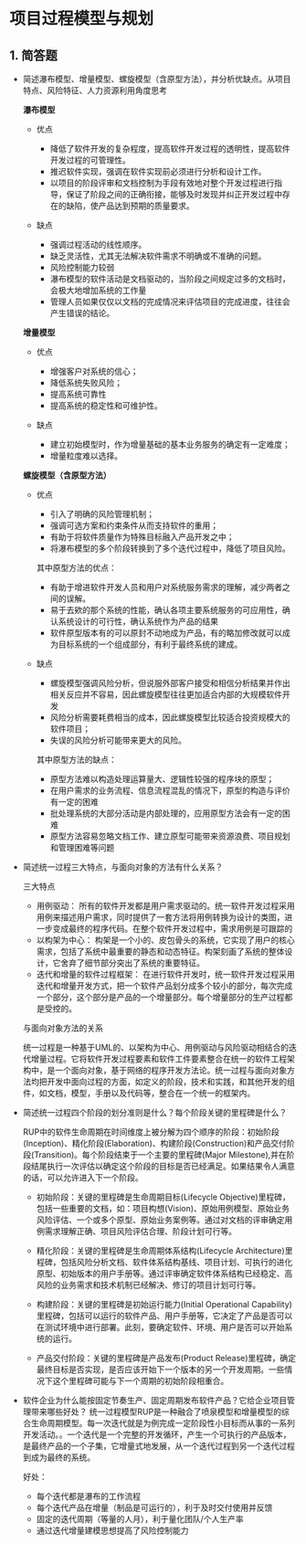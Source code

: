 # 项目过程模型与规划


## 1. 简答题

* 简述瀑布模型、增量模型、螺旋模型（含原型方法），并分析优缺点。从项目特点、风险特征、人力资源利用角度思考
    
    **瀑布模型**
    + 优点
        * 降低了软件开发的复杂程度，提高软件开发过程的透明性，提高软件开发过程的可管理性。        
        * 推迟软件实现，强调在软件实现前必须进行分析和设计工作。      
        * 以项目的阶段评审和文档控制为手段有效地对整个开发过程进行指导，保证了阶段之间的正确衔接，能够及时发现并纠正开发过程中存在的缺陷，使产品达到预期的质量要求。
        
     + 缺点
        * 强调过程活动的线性顺序。
        * 缺乏灵活性，尤其无法解决软件需求不明确或不准确的问题。
        * 风险控制能力较弱
        * 瀑布模型的软件活动是文档驱动的，当阶段之间规定过多的文档时，会极大地增加系统的工作量
        * 管理人员如果仅仅以文档的完成情况来评估项目的完成进度，往往会产生错误的结论。
        
     
    **增量模型**
    + 优点
        * 增强客户对系统的信心；
        * 降低系统失败风险；
        * 提高系统可靠性
        * 提高系统的稳定性和可维护性。
        
    + 缺点
        * 建立初始模型时，作为增量基础的基本业务服务的确定有一定难度；
        * 增量粒度难以选择。
        
        
    **螺旋模型（含原型方法）**
    + 优点
        * 引入了明确的风险管理机制；
        * 强调可选方案和约束条件从而支持软件的重用；
        * 有助于将软件质量作为特殊目标融入产品开发之中；
        * 将瀑布模型的多个阶段转换到了多个迭代过程中，降低了项目风险。
        
        其中原型方法的优点：
        * 有助于增进软件开发人员和用户对系统服务需求的理解，减少两者之间的误解。
        * 易于去欸的那个系统的性能，确认各项主要系统服务的可应用性，确认系统设计的可行性，确认系统作为产品的结果
        * 软件原型版本有的可以原封不动地成为产品，有的略加修改就可以成为目标系统的一个组成部分，有利于最终系统的建成。
        
    + 缺点
        * 螺旋模型强调风险分析，但说服外部客户接受和相信分析结果并作出相关反应并不容易，因此螺旋模型往往更加适合内部的大规模软件开发
        * 风险分析需要耗费相当的成本，因此螺旋模型比较适合投资规模大的软件项目；
        * 失误的风险分析可能带来更大的风险。
        
        其中原型方法的缺点：
        * 原型方法难以构造处理运算量大、逻辑性较强的程序块的原型；
        * 在用户需求的业务流程、信息流程混乱的情况下，原型的构造与评价有一定的困难
        * 批处理系统的大部分活动是内部处理的，应用原型方法会有一定的困难
        * 原型方法容易忽略文档工作、建立原型可能带来资源浪费、项目规划和管理困难等问题
        
        
 * 简述统一过程三大特点，与面向对象的方法有什么关系？
        
      三大特点
      
      + 用例驱动：
      所有的软件开发都是用户需求驱动的。统一软件开发过程采用用例来描述用户需求，同时提供了一套方法将用例转换为设计的类图，进一步变成最终的程序代码。在整个软件开发过程中，需求用例是可跟踪的
      + 以构架为中心：
      构架是一个小的、皮包骨头的系统，它实现了用户的核心需求，包括了系统中最重要的静态和动态特征。构架刻画了系统的整体设计，它舍弃了细节部分突出了系统的重要特征。     
      + 迭代和增量的软件过程框架：
      在进行软件开发时，统一软件开发过程采用迭代和增量开发方式，把一个软件产品划分成多个较小的部分，每次完成一个部分，这个部分是产品的一个增量部分。每个增量部分的生产过程都是受控的。
      
      与面向对象方法的关系
      
      统一过程是一种基于UML的、以架构为中心、用例驱动与风险驱动相结合的迭代增量过程。它将软件开发过程要素和软件工件要素整合在统一的软件工程架构中，是一个面向对象，基于网络的程序开发方法论。统一过程与面向对象方法均把开发中面向过程的方面，如定义的阶段，技术和实践，和其他开发的组件，如文档，模型，手册以及代码等，整合在一个统一的框架内。
      
      
* 简述统一过程四个阶段的划分准则是什么？每个阶段关键的里程碑是什么？
      
     RUP中的软件生命周期在时间维度上被分解为四个顺序的阶段：初始阶段(Inception)、精化阶段(Elaboration)、构建阶段(Construction)和产品交付阶段(Transition)。每个阶段结束于一个主要的里程碑(Major Milestone),并在阶段结尾执行一次评估以确定这个阶段的目标是否已经满足。如果结果令人满意的话，可以允许进入下一个阶段。
     
    + 初始阶段：关键的里程碑是生命周期目标(Lifecycle Objective)里程碑，包括一些重要的文档，如：项目构想(Vision)、原始用例模型、原始业务风险评估、一个或多个原型、原始业务案例等。通过对文档的评审确定用例需求理解正确、项目风险评估合理、阶段计划可行等。
    
    + 精化阶段：关键的里程碑是生命周期体系结构(Lifecycle Architecture)里程碑，包括风险分析文档、软件体系结构基线、项目计划、可执行的进化原型、初始版本的用户手册等。通过评审确定软件体系结构已经稳定、高风险的业务需求和技术机制已经解决、修订的项目计划可行等。
    
    + 构建阶段：关键的里程碑是初始运行能力(Initial Operational Capability)里程碑，包括可以运行的软件产品、用户手册等，它决定了产品是否可以在测试环境中进行部署。此刻，要确定软件、环境、用户是否可以开始系统的运行。
    
    + 产品交付阶段：关键的里程碑是产品发布(Product Release)里程碑，确定最终目标是否实现，是否应该开始下一个版本的另一个开发周期。一些情况下这个里程碑可能与下一个周期的初始阶段相重合。
    

* 软件企业为什么能按固定节奏生产、固定周期发布软件产品？它给企业项目管理带来哪些好处？
    统一过程模型RUP是一种融合了喷泉模型和增量模型的综合生命周期模型。每一次迭代就是为例完成一定阶段性小目标而从事的一系列开发活动。。一个迭代是一个完整的开发循环，产生一个可执行的产品版本，是最终产品的一个子集，它增量式地发展，从一个迭代过程到另一个迭代过程到成为最终的系统。
    
    好处：
    + 每个迭代都是瀑布的工作流程
    + 每个迭代产品在增量（制品是可运行的），利于及时交付使用并反馈
    + 固定的迭代周期（等量的人月），利于量化团队/个人生产率
    + 通过迭代增量建模思想提高了风险控制能力
        
    
    
    
    

    
  
       
       





